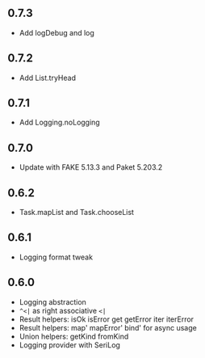 ## 0.7.3
* Add logDebug and log

## 0.7.2
* Add List.tryHead

## 0.7.1
* Add Logging.noLogging

## 0.7.0
* Update with FAKE 5.13.3 and Paket 5.203.2

## 0.6.2
* Task.mapList and Task.chooseList

## 0.6.1
* Logging format tweak

## 0.6.0
* Logging abstraction
* `^<|` as right associative `<|`
* Result helpers: isOk isError get getError iter iterError
* Result helpers: map' mapError' bind' for async usage
* Union helpers: getKind fromKind
* Logging provider with SeriLog
